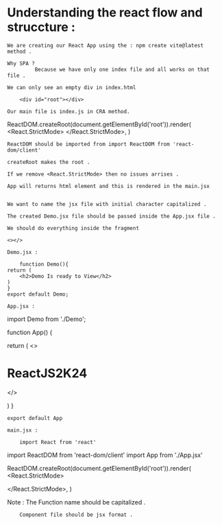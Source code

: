 # Understanding the react flow and struccture : 

    We are creating our React App using the : npm create vite@latest method .

    Why SPA ?
             Because we have only one index file and all works on that file . 

    We can only see an empty div in index.html

        <div id="root"></div>

    Our main file is index.js in CRA method.

  ReactDOM.createRoot(document.getElementById('root')).render(
  <React.StrictMode>
    <App />
  </React.StrictMode>,
)

    ReactDOM should be imported from import ReactDOM from 'react-dom/client'

    createRoot makes the root . 

    If we remove <React.StrictMode> then no issues arrises . 

    App will returns html element and this is rendered in the main.jsx


    We want to name the jsx file with initial character capitalized . 

    The created Demo.jsx file should be passed inside the App.jsx file .

    We should do everything inside the fragment 

    <></>

    Demo.jsx : 

        function Demo(){
    return (
        <h2>Demo Is ready to View</h2>
    )
    }
    export default Demo;

    App.jsx : 

        
import Demo from './Demo';


function App() {
  

  return (
    <>
    <h1> ReactJS2K24 </h1>
    <Demo/>
    </>
   
  )
    }

    export default App

    main.jsx :

        import React from 'react'
import ReactDOM from 'react-dom/client'
import App from './App.jsx'



ReactDOM.createRoot(document.getElementById('root')).render(
  <React.StrictMode>
    <App />
    
  </React.StrictMode>,
)

Note :  The Function name should be capitalized .

        Component file should be jsx format . 
